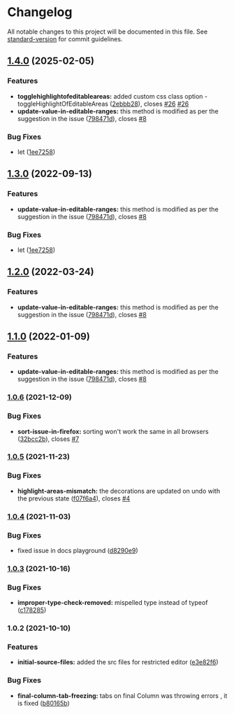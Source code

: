 # Changelog

All notable changes to this project will be documented in this file. See [standard-version](https://github.com/conventional-changelog/standard-version) for commit guidelines.

## [1.4.0](https://github.com/Pranomvignesh/constrained-editor-plugin/compare/v1.0.6...v1.4.0) (2025-02-05)


### Features

* **togglehighlightofeditableareas:** added custom css class option - toggleHighlightOfEditableAreas ([2ebbb28](https://github.com/Pranomvignesh/constrained-editor-plugin/commit/2ebbb280c292dfc2db419107399207bf50a626a3)), closes [#26](https://github.com/Pranomvignesh/constrained-editor-plugin/issues/26) [#26](https://github.com/Pranomvignesh/constrained-editor-plugin/issues/26)
* **update-value-in-editable-ranges:** this method is modified as per the suggestion in the issue ([798471d](https://github.com/Pranomvignesh/constrained-editor-plugin/commit/798471dcd7d54df45decaf47d56e92ca6d7c7303)), closes [#8](https://github.com/Pranomvignesh/constrained-editor-plugin/issues/8)


### Bug Fixes

* let ([1ee7258](https://github.com/Pranomvignesh/constrained-editor-plugin/commit/1ee7258a7b8fc87fee21e574ab37f08813dfab47))

## [1.3.0](https://github.com/Pranomvignesh/constrained-editor-plugin/compare/v1.0.6...v1.3.0) (2022-09-13)


### Features

* **update-value-in-editable-ranges:** this method is modified as per the suggestion in the issue ([798471d](https://github.com/Pranomvignesh/constrained-editor-plugin/commit/798471dcd7d54df45decaf47d56e92ca6d7c7303)), closes [#8](https://github.com/Pranomvignesh/constrained-editor-plugin/issues/8)


### Bug Fixes

* let ([1ee7258](https://github.com/Pranomvignesh/constrained-editor-plugin/commit/1ee7258a7b8fc87fee21e574ab37f08813dfab47))

## [1.2.0](https://github.com/Pranomvignesh/constrained-editor-plugin/compare/v1.0.6...v1.2.0) (2022-03-24)


### Features

* **update-value-in-editable-ranges:** this method is modified as per the suggestion in the issue ([798471d](https://github.com/Pranomvignesh/constrained-editor-plugin/commit/798471dcd7d54df45decaf47d56e92ca6d7c7303)), closes [#8](https://github.com/Pranomvignesh/constrained-editor-plugin/issues/8)

## [1.1.0](https://github.com/Pranomvignesh/constrained-editor-plugin/compare/v1.0.6...v1.1.0) (2022-01-09)


### Features

* **update-value-in-editable-ranges:** this method is modified as per the suggestion in the issue ([798471d](https://github.com/Pranomvignesh/constrained-editor-plugin/commit/798471dcd7d54df45decaf47d56e92ca6d7c7303)), closes [#8](https://github.com/Pranomvignesh/constrained-editor-plugin/issues/8)

### [1.0.6](https://github.com/Pranomvignesh/constrained-editor-plugin/compare/v1.0.5...v1.0.6) (2021-12-09)


### Bug Fixes

* **sort-issue-in-firefox:** sorting won't work the same in all browsers ([32bcc2b](https://github.com/Pranomvignesh/constrained-editor-plugin/commit/32bcc2bf4cce53266768b70bcf31ef01ea7f398f)), closes [#7](https://github.com/Pranomvignesh/constrained-editor-plugin/issues/7)

### [1.0.5](https://github.com/Pranomvignesh/constrained-editor-plugin/compare/v1.0.4...v1.0.5) (2021-11-23)


### Bug Fixes

* **highlight-areas-mismatch:** the decorations are updated on undo with the previous state ([f07f6a4](https://github.com/Pranomvignesh/constrained-editor-plugin/commit/f07f6a4afa61f11436f17eecc6e4c51b742e5bcf)), closes [#4](https://github.com/Pranomvignesh/constrained-editor-plugin/issues/4)

### [1.0.4](https://github.com/Pranomvignesh/constrained-editor-plugin/compare/v1.0.3...v1.0.4) (2021-11-03)


### Bug Fixes

* fixed issue in docs playground ([d8290e9](https://github.com/Pranomvignesh/constrained-editor-plugin/commit/d8290e963b1a9f43aaa62a32de1bc39e01fe5f28))

### [1.0.3](https://github.com/Pranomvignesh/constrained-editor-plugin/compare/v1.0.2...v1.0.3) (2021-10-16)


### Bug Fixes

* **improper-type-check-removed:** mispelled type instead of typeof ([c178285](https://github.com/Pranomvignesh/constrained-editor-plugin/commit/c1782858a72e7e991fcadbfc42475454829a3468))

### 1.0.2 (2021-10-10)


### Features

* **initial-source-files:** added the src files for restricted editor ([e3e82f6](https://github.com/Pranomvignesh/constrained-editor-plugin/commit/e3e82f62ae9a85fce266da5da8b2222a0faca63c))


### Bug Fixes

* **final-column-tab-freezing:** tabs on final Column was throwing errors , it is fixed ([b80165b](https://github.com/Pranomvignesh/constrained-editor-plugin/commit/b80165bc9aff85af52d3a262f346056346de2e2a))
